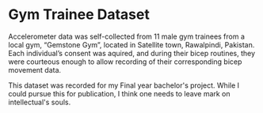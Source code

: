 # Gym Trainee Dataset
Accelerometer data was self-collected from 11 male gym trainees from a local gym, “Gemstone Gym”, located in Satellite town, Rawalpindi, Pakistan. Each individual’s consent was aquired, and during their bicep routines, they were courteous enough to allow recording of their corresponding bicep movement data. 

This dataset was recorded for my Final year bachelor's project. While I could pursue this for publication, I think one needs to leave mark on intellectual's souls.
